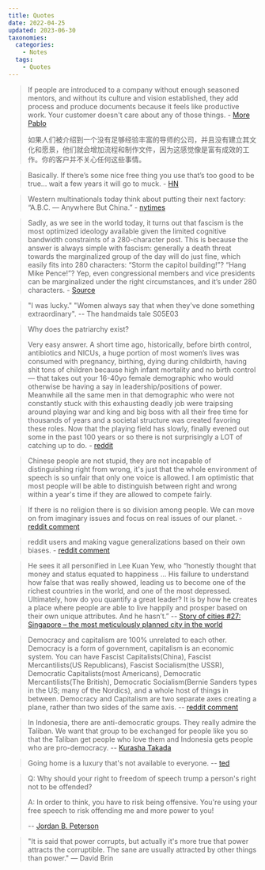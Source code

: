 ```yaml
---
title: Quotes
date: 2022-04-25
updated: 2023-06-30
taxonomies:
  categories:
    - Notes
  tags:
    - Quotes
---
```


> If people are introduced to a company without enough seasoned mentors, and without its culture and vision established, they add process and produce documents because it feels like productive work. Your customer doesn't care about any of those things. - [More Pablo](https://morepablo.com/2023/06/creatives-industries.html)
>
> 如果人们被介绍到一个没有足够经验丰富的导师的公司，并且没有建立其文化和愿景，他们就会增加流程和制作文件，因为这感觉像是富有成效的工作。你的客户并不关心任何这些事情。

> Basically. If there’s some nice free thing you use that’s too good to be true… wait a few years it will go to muck. - [HN](https://news.ycombinator.com/item?id=36529982)

> Western multinationals today think about putting their next factory: “A.B.C. — Anywhere But China.” - [nytimes](https://www.nytimes.com/2022/11/01/opinion/china-united-states-trade-economy.html)

> Sadly, as we see in the world today, it turns out that fascism is the most optimized ideology available given the limited cognitive bandwidth constraints of a 280-character post. This is because the answer is always simple with fascism: generally a death threat towards the marginalized group of the day will do just fine, which easily fits into 280 characters: “Storm the capitol building!”? “Hang Mike Pence!”? Yep, even congressional members and vice presidents can be marginalized under the right circumstances, and it’s under 280 characters. - [Source](https://ariadne.space/2022/10/27/the-internet-is-broken-due-to-structural-injustice/)

> "I was lucky." "Women always say that when they've done something
> extraordinary". -- The handmaids tale S05E03

> Why does the patriarchy exist?
>
> Very easy answer. A short time ago, historically, before birth control,
> antibiotics and NICUs, a huge portion of most women’s lives was consumed with
> pregnancy, birthing, dying during childbirth, having shit tons of children
> because high infant mortality and no birth control— that takes out your
> 16-40yo female demographic who would otherwise be having a say in
> leadership/positions of power. Meanwhile all the same men in that demographic
> who were not constantly stuck with this exhausting deadly job were traipsing
> around playing war and king and big boss with all their free time for
> thousands of years and a societal structure was created favoring these roles.
> Now that the playing field has slowly, finally evened out some in the past 100
> years or so there is not surprisingly a LOT of catching up to do. -
> [reddit](https://www.reddit.com/r/AskFeminists/comments/t9hxf7/comment/hzuhg82/?context=3)

> Chinese people are not stupid, they are not incapable of distinguishing right
> from wrong, it's just that the whole environment of speech is so unfair that
> only one voice is allowed. I am optimistic that most people will be able to
> distinguish between right and wrong within a year's time if they are allowed
> to compete fairly.

> If there is no religion there is so division among people. We can move on from
> imaginary issues and focus on real issues of our planet. -
> [reddit comment](https://old.reddit.com/r/IAmA/comments/58h5pd/im_amani_the_founder_of_the_largest_online/d91m2fb/)

> reddit users and making vague generalizations based on their own biases. -
> [reddit comment](https://old.reddit.com/r/IAmA/comments/ut7yj0/im_bill_gates_cochair_of_the_bill_and_melinda/i992tkz/)

> He sees it all personified in Lee Kuan Yew, who “honestly thought that money
> and status equated to happiness … His failure to understand how false that was
> really showed, leading us to become one of the richest countries in the world,
> and one of the most depressed. Ultimately, how do you quantify a great leader?
> It is by how he creates a place where people are able to live happily and
> prosper based on their own unique attributes. And he hasn’t.” --
> [Story of cities #27: Singapore – the most meticulously planned city in the world](https://www.theguardian.com/cities/2016/apr/21/story-cities-singapore-carefully-planned-lee-kuan-yew)

> Democracy and capitalism are 100% unrelated to each other. Democracy is a form
> of government, capitalism is an economic system. You can have Fascist
> Capitalists(China), Fascist Mercantilists(US Republicans), Fascist
> Socialism(the USSR), Democratic Capitalists(most Americans), Democratic
> Mercantilists(The British), Democratic Socialism(Bernie Sanders types in the
> US; many of the Nordics), and a whole host of things in between. Democracy and
> Capitalism are two separate axes creating a plane, rather than two sides of
> the same axis. --
> [reddit comment](https://www.reddit.com/r/Ask_Politics/comments/uleb6a/comment/i7xh2x0/?utm_source=reddit&utm_medium=web2x&context=3)

<!-- more -->

> In Indonesia, there are anti-democratic groups. They really admire the
> Taliban. We want that group to be exchanged for people like you so that the
> Taliban get people who love them and Indonesia gets people who are
> pro-democracy. --
> [Kurasha Takada](https://www.youtube.com/watch?v=AMH4gflo4_Y)

> Going home is a luxury that's not available to everyone. --
> [ted](https://www.youtube.com/watch?v=HBbBs1ohZtI)

> Q: Why should your right to freedom of speech trump a person's right not to be
> offended?
>
> A: In order to think, you have to risk being offensive. You're using your free
> speech to risk offending me and more power to you!
>
> -- [Jordan B. Peterson](https://www.youtube.com/watch?v=8wLCmDtCDAM)

> "It is said that power corrupts, but actually it's more true that power
> attracts the corruptible. The sane are usually attracted by other things than
> power." — David Brin
